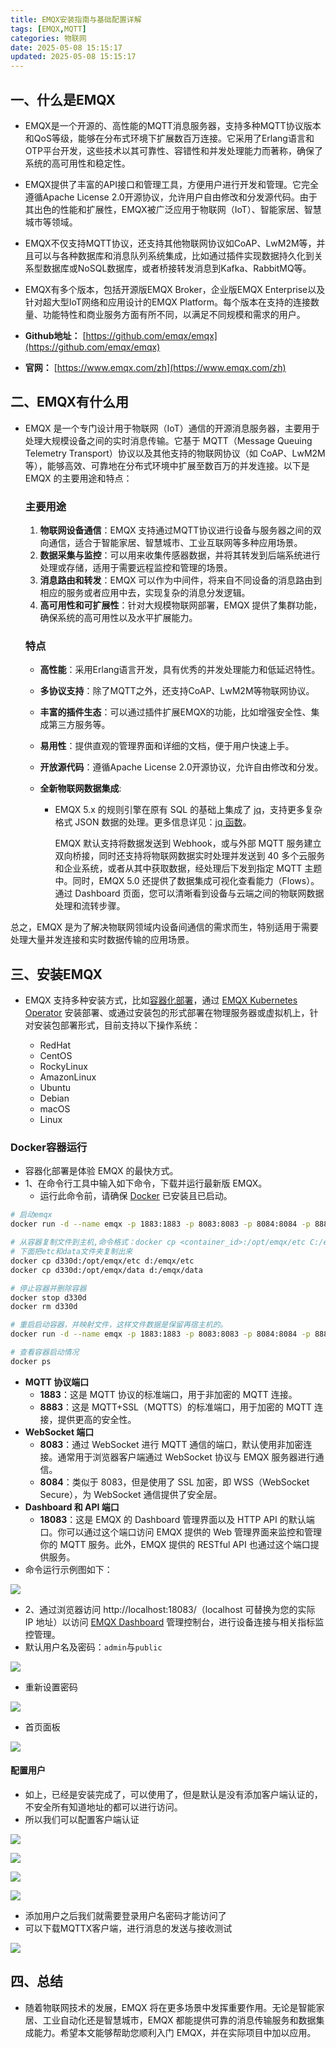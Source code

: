 ```yaml
---
title: EMQX安装指南与基础配置详解
tags: [EMQX,MQTT]
categories: 物联网
date: 2025-05-08 15:15:17
updated: 2025-05-08 15:15:17
---
```


## 一、什么是EMQX
- EMQX是一个开源的、高性能的MQTT消息服务器，支持多种MQTT协议版本和QoS等级，能够在分布式环境下扩展数百万连接。它采用了Erlang语言和OTP平台开发，这些技术以其可靠性、容错性和并发处理能力而著称，确保了系统的高可用性和稳定性。
- EMQX提供了丰富的API接口和管理工具，方便用户进行开发和管理。它完全遵循Apache License 2.0开源协议，允许用户自由修改和分发源代码。由于其出色的性能和扩展性，EMQX被广泛应用于物联网（IoT）、智能家居、智慧城市等领域。
- EMQX不仅支持MQTT协议，还支持其他物联网协议如CoAP、LwM2M等，并且可以与各种数据库和消息队列系统集成，比如通过插件实现数据持久化到关系型数据库或NoSQL数据库，或者桥接转发消息到Kafka、RabbitMQ等。
- EMQX有多个版本，包括开源版EMQX Broker，企业版EMQX Enterprise以及针对超大型IoT网络和应用设计的EMQX Platform。每个版本在支持的连接数量、功能特性和商业服务方面有所不同，以满足不同规模和需求的用户。

- **Github地址：** [https://github.com/emqx/emqx](https://github.com/emqx/emqx)
- **官网：** [https://www.emqx.com/zh](https://www.emqx.com/zh)




## 二、EMQX有什么用
- EMQX 是一个专门设计用于物联网（IoT）通信的开源消息服务器，主要用于处理大规模设备之间的实时消息传输。它基于 MQTT（Message Queuing Telemetry Transport）协议以及其他支持的物联网协议（如 CoAP、LwM2M等），能够高效、可靠地在分布式环境中扩展至数百万的并发连接。以下是 EMQX 的主要用途和特点：

  ### 主要用途

    1. **物联网设备通信**：EMQX 支持通过MQTT协议进行设备与服务器之间的双向通信，适合于智能家居、智慧城市、工业互联网等多种应用场景。
    2. **数据采集与监控**：可以用来收集传感器数据，并将其转发到后端系统进行处理或存储，适用于需要远程监控和管理的场景。
    3. **消息路由和转发**：EMQX 可以作为中间件，将来自不同设备的消息路由到相应的服务或者应用中去，实现复杂的消息分发逻辑。
    4. **高可用性和可扩展性**：针对大规模物联网部署，EMQX 提供了集群功能，确保系统的高可用性以及水平扩展能力。

  ### 特点

    - **高性能**：采用Erlang语言开发，具有优秀的并发处理能力和低延迟特性。
    - **多协议支持**：除了MQTT之外，还支持CoAP、LwM2M等物联网协议。
    - **丰富的插件生态**：可以通过插件扩展EMQX的功能，比如增强安全性、集成第三方服务等。
    - **易用性**：提供直观的管理界面和详细的文档，便于用户快速上手。
    - **开放源代码**：遵循Apache License 2.0开源协议，允许自由修改和分发。
    - **全新物联网数据集成**:

        - EMQX 5.x 的规则引擎在原有 SQL 的基础上集成了 [jq](https://stedolan.github.io/jq/)，支持更多复杂格式 JSON 数据的处理。更多信息详见：[jq 函数](https://docs.emqx.com/zh/emqx/latest/data-integration/rule-sql-jq.html)。

          EMQX 默认支持将数据发送到 Webhook，或与外部 MQTT 服务建立双向桥接，同时还支持将物联网数据实时处理并发送到 40 多个云服务和企业系统，或者从其中获取数据，经处理后下发到指定 MQTT 主题中。同时，EMQX 5.0 还提供了数据集成可视化查看能力（Flows）。通过 Dashboard 页面，您可以清晰看到设备与云端之间的物联网数据处理和流转步骤。


总之，EMQX 是为了解决物联网领域内设备间通信的需求而生，特别适用于需要处理大量并发连接和实时数据传输的应用场景。

## 三、安装EMQX
- EMQX 支持多种安装方式，比如[容器化部署](https://docs.emqx.com/zh/emqx/latest/deploy/install-docker.html)，通过 [EMQX Kubernetes Operator](https://www.emqx.com/zh/emqx-kubernetes-operator) 安装部署、或通过安装包的形式部署在物理服务器或虚拟机上，针对安装包部署形式，目前支持以下操作系统：

    - RedHat
    - CentOS
    - RockyLinux
    - AmazonLinux
    - Ubuntu
    - Debian
    - macOS
    - Linux

### Docker容器运行

- 容器化部署是体验 EMQX 的最快方式。
- 1、在命令行工具中输入如下命令，下载并运行最新版 EMQX。
    - 运行此命令前，请确保 [Docker](https://www.docker.com/) 已安装且已启动。



```bash
# 启动emqx
docker run -d --name emqx -p 1883:1883 -p 8083:8083 -p 8084:8084 -p 8883:8883 -p 18083:18083 emqx/emqx:5.8.6

# 从容器复制文件到主机,命令格式：docker cp <container_id>:/opt/emqx/etc C:/emqx/etc
# 下面把etc和data文件夹复制出来
docker cp d330d:/opt/emqx/etc d:/emqx/etc
docker cp d330d:/opt/emqx/data d:/emqx/data

# 停止容器并删除容器
docker stop d330d
docker rm d330d

# 重启启动容器，并映射文件，这样文件数据是保留再宿主机的。
docker run -d --name emqx -p 1883:1883 -p 8083:8083 -p 8084:8084 -p 8883:8883  -p 18083:18083 -v d:/emqx/etc:/opt/emqx/etc -v d:/emqx/data:/opt/emqx/data emqx/emqx:5.8.6

# 查看容器启动情况
docker ps

```

- **MQTT 协议端口**
    - **1883**：这是 MQTT 协议的标准端口，用于非加密的 MQTT 连接。
    - **8883**：这是 MQTT+SSL（MQTTS）的标准端口，用于加密的 MQTT 连接，提供更高的安全性。
- **WebSocket 端口**
    - **8083**：通过 WebSocket 进行 MQTT 通信的端口，默认使用非加密连接。通常用于浏览器客户端通过 WebSocket 协议与 EMQX 服务器进行通信。
    - **8084**：类似于 8083，但是使用了 SSL 加密，即 WSS（WebSocket Secure），为 WebSocket 通信提供了安全层。
- **Dashboard 和 API 端口**
    - **18083**：这是 EMQX 的 Dashboard 管理界面以及 HTTP API 的默认端口。你可以通过这个端口访问 EMQX 提供的 Web 管理界面来监控和管理你的 MQTT 服务。此外，EMQX 提供的 RESTful API 也通过这个端口提供服务。
- 命令运行示例图如下：

![](docker1.png)


- 2、通过浏览器访问 http://localhost:18083/（localhost 可替换为您的实际 IP 地址）以访问 [EMQX Dashboard](https://docs.emqx.com/zh/emqx/latest/dashboard/introduction.html) 管理控制台，进行设备连接与相关指标监控管理。
- 默认用户名及密码：`admin`与`public`

![](login.png)

- 重新设置密码

![](initpwd.png)

- 首页面板

![](dashboard.png)

#### 配置用户
- 如上，已经是安装完成了，可以使用了，但是默认是没有添加客户端认证的，不安全所有知道地址的都可以进行访问。
- 所以我们可以配置客户端认证

![](auth1.png)

![](auth2.png)

![](auth3.png)

![](auth4.png)

- 添加用户之后我们就需要登录用户名密码才能访问了
- 可以下载MQTTX客户端，进行消息的发送与接收测试

![](mqttx.png)

## 四、总结
- 随着物联网技术的发展，EMQX 将在更多场景中发挥重要作用。无论是智能家居、工业自动化还是智慧城市，EMQX 都能提供可靠的消息传输服务和数据集成能力。希望本文能够帮助您顺利入门 EMQX，并在实际项目中加以应用。